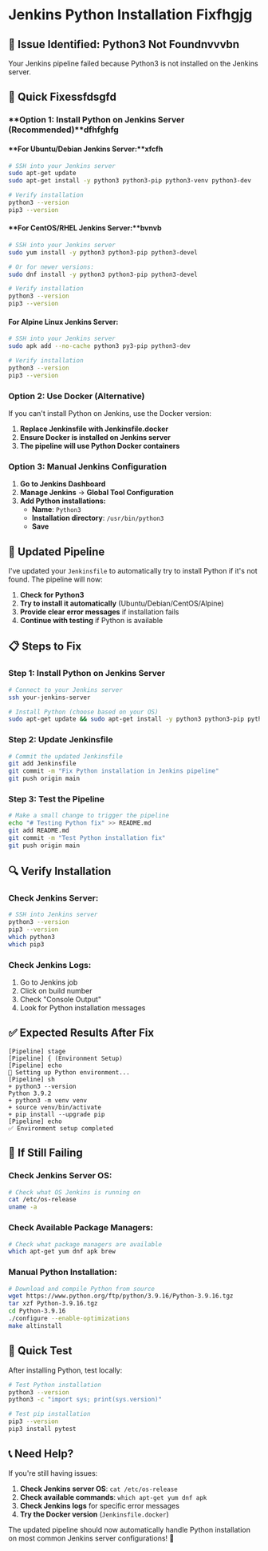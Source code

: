 # Jenkins Python Installation Fixfhgjg

## 🚨 **Issue Identified: Python3 Not Found**nvvvbn

Your Jenkins pipeline failed because Python3 is not installed on the Jenkins server.

## 🔧 **Quick Fixes**sfdsgfd

### **Option 1: Install Python on Jenkins Server (Recommended)**dfhfghfg

#### **For Ubuntu/Debian Jenkins Server:**xfcfh
```bash
# SSH into your Jenkins server
sudo apt-get update
sudo apt-get install -y python3 python3-pip python3-venv python3-dev

# Verify installation
python3 --version
pip3 --version
```

#### **For CentOS/RHEL Jenkins Server:**bvnvb
```bash
# SSH into your Jenkins server
sudo yum install -y python3 python3-pip python3-devel

# Or for newer versions:
sudo dnf install -y python3 python3-pip python3-devel

# Verify installation
python3 --version
pip3 --version
```

#### **For Alpine Linux Jenkins Server:**
```bash
# SSH into your Jenkins server
sudo apk add --no-cache python3 py3-pip python3-dev

# Verify installation
python3 --version
pip3 --version
```

### **Option 2: Use Docker (Alternative)**

If you can't install Python on Jenkins, use the Docker version:

1. **Replace Jenkinsfile with Jenkinsfile.docker**
2. **Ensure Docker is installed on Jenkins server**
3. **The pipeline will use Python Docker containers**

### **Option 3: Manual Jenkins Configuration**

1. **Go to Jenkins Dashboard**
2. **Manage Jenkins** → **Global Tool Configuration**
3. **Add Python installations:**
   - **Name**: `Python3`
   - **Installation directory**: `/usr/bin/python3`
   - **Save**

## 🚀 **Updated Pipeline**

I've updated your `Jenkinsfile` to automatically try to install Python if it's not found. The pipeline will now:

1. **Check for Python3**
2. **Try to install it automatically** (Ubuntu/Debian/CentOS/Alpine)
3. **Provide clear error messages** if installation fails
4. **Continue with testing** if Python is available

## 📋 **Steps to Fix**

### **Step 1: Install Python on Jenkins Server**
```bash
# Connect to your Jenkins server
ssh your-jenkins-server

# Install Python (choose based on your OS)
sudo apt-get update && sudo apt-get install -y python3 python3-pip python3-venv
```

### **Step 2: Update Jenkinsfile**
```bash
# Commit the updated Jenkinsfile
git add Jenkinsfile
git commit -m "Fix Python installation in Jenkins pipeline"
git push origin main
```

### **Step 3: Test the Pipeline**
```bash
# Make a small change to trigger the pipeline
echo "# Testing Python fix" >> README.md
git add README.md
git commit -m "Test Python installation fix"
git push origin main
```

## 🔍 **Verify Installation**

### **Check Jenkins Server:**
```bash
# SSH into Jenkins server
python3 --version
pip3 --version
which python3
which pip3
```

### **Check Jenkins Logs:**
1. Go to Jenkins job
2. Click on build number
3. Check "Console Output"
4. Look for Python installation messages

## ✅ **Expected Results After Fix**

```
[Pipeline] stage
[Pipeline] { (Environment Setup)
[Pipeline] echo
🔧 Setting up Python environment...
[Pipeline] sh
+ python3 --version
Python 3.9.2
+ python3 -m venv venv
+ source venv/bin/activate
+ pip install --upgrade pip
[Pipeline] echo
✅ Environment setup completed
```

## 🚨 **If Still Failing**

### **Check Jenkins Server OS:**
```bash
# Check what OS Jenkins is running on
cat /etc/os-release
uname -a
```

### **Check Available Package Managers:**
```bash
# Check what package managers are available
which apt-get yum dnf apk brew
```

### **Manual Python Installation:**
```bash
# Download and compile Python from source
wget https://www.python.org/ftp/python/3.9.16/Python-3.9.16.tgz
tar xzf Python-3.9.16.tgz
cd Python-3.9.16
./configure --enable-optimizations
make altinstall
```

## 🎯 **Quick Test**

After installing Python, test locally:
```bash
# Test Python installation
python3 --version
python3 -c "import sys; print(sys.version)"

# Test pip installation
pip3 --version
pip3 install pytest
```

## 📞 **Need Help?**

If you're still having issues:

1. **Check Jenkins server OS**: `cat /etc/os-release`
2. **Check available commands**: `which apt-get yum dnf apk`
3. **Check Jenkins logs** for specific error messages
4. **Try the Docker version** (`Jenkinsfile.docker`)

The updated pipeline should now automatically handle Python installation on most common Jenkins server configurations! 🚀
